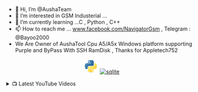 - 👋 Hi, I’m @AushaTeam
- 👀 I’m interested in GSM Industerial ...
- 🌱 I’m currently learning ...C , Python , C++
- 📫 How to reach me ... www.facebook.com/NavigatorGsm , Telegram : @Bayoo2000
- We Are Owner of AushaTool Cpu A5/A5x Windows platform supporting Purple and ByPass With SSH RamDisk , Thanks for Appletech752

<p align="center">
<a href="https://www.python.org" target="_blank"><img src="https://raw.githubusercontent.com/devicons/devicon/master/icons/python/python-original.svg" alt="python" width="40" height="40" /></a>
<a href="https://www.sqlite.org/" target="_blank"><img src="https://www.vectorlogo.zone/logos/sqlite/sqlite-icon.svg" alt="sqlite" width="40" height="40" /></a>
</a>
</p>
<details>
  <summary>📺 Latest YouTube Videos</summary>
  
<!-- YOUTUBE:START -->
- [AushaTool Windows Tool Ipad Mini 1 Purple Mode with Arduino 2021](https://www.youtube.com/watch?v=4JO7RTyjq-s)
- [Ipad 2,4 Bypass with SSH-Rdisk by Ausha Tool 2021](https://www.youtube.com/watch?v=wMk26sz_ayc)
- [AushaTeam Purple Mode Mac Tool 2021, Iphone X Purple Mode and Edit SYSCFG with Just Usb cable](https://www.youtube.com/watch?v=EeMPa-26QLc)

<!-- YOUTUBE:END -->
</details>
<!---
AushaTeam/AushaTeam is a ✨ special ✨ repository because its `README.md` (this file) appears on your GitHub profile.
You can click the Preview link to take a look at your changes.
--->
